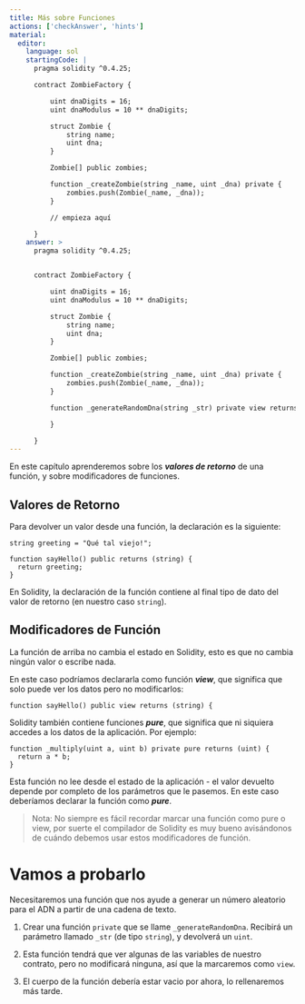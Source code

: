 ```yaml
---
title: Más sobre Funciones
actions: ['checkAnswer', 'hints']
material:
  editor:
    language: sol
    startingCode: |
      pragma solidity ^0.4.25;

      contract ZombieFactory {

          uint dnaDigits = 16;
          uint dnaModulus = 10 ** dnaDigits;

          struct Zombie {
              string name;
              uint dna;
          }

          Zombie[] public zombies;

          function _createZombie(string _name, uint _dna) private {
              zombies.push(Zombie(_name, _dna));
          }

          // empieza aquí

      }
    answer: >
      pragma solidity ^0.4.25;


      contract ZombieFactory {

          uint dnaDigits = 16;
          uint dnaModulus = 10 ** dnaDigits;

          struct Zombie {
              string name;
              uint dna;
          }

          Zombie[] public zombies;

          function _createZombie(string _name, uint _dna) private {
              zombies.push(Zombie(_name, _dna));
          }

          function _generateRandomDna(string _str) private view returns (uint) {

          }

      }
---
```


En este capítulo aprenderemos sobre los ***valores de retorno*** de una función, y sobre modificadores de funciones.

## Valores de Retorno

Para devolver un valor desde una función, la declaración es la siguiente:

```
string greeting = "Qué tal viejo!";

function sayHello() public returns (string) {
  return greeting;
}
```

En Solidity, la declaración de la función contiene al final tipo de dato del valor de retorno (en nuestro caso `string`).

## Modificadores de Función

La función de arriba no cambia el estado en Solidity, esto es que no cambia ningún valor o escribe nada.

En este caso podríamos declararla como función ***view***, que significa que solo puede ver los datos pero no modificarlos:

```
function sayHello() public view returns (string) {
```

Solidity también contiene funciones ***pure***, que significa que ni siquiera accedes a los datos de la aplicación. Por ejemplo:

```
function _multiply(uint a, uint b) private pure returns (uint) {
  return a * b;
}
```

Esta función no lee desde el estado de la aplicación - el valor devuelto depende por completo de los parámetros que le pasemos. En este caso deberíamos declarar la función como ***pure***.

> Nota: No siempre es fácil recordar marcar una función como pure o view, por suerte el compilador de Solidity es muy bueno avisándonos de cuándo debemos usar estos modificadores de función.

# Vamos a probarlo

Necesitaremos una función que nos ayude a generar un número aleatorio para el ADN a partir de una cadena de texto.

1. Crear una función `private` que se llame `_generateRandomDna`. Recibirá un parámetro llamado `_str` (de tipo `string`), y devolverá un `uint`.

2. Esta función tendrá que ver algunas de las variables de nuestro contrato, pero no modificará ninguna, así que la marcaremos como `view`.

3. El cuerpo de la función debería estar vacio por ahora, lo rellenaremos más tarde.
